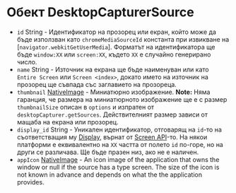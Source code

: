 # Обект DesktopCapturerSource

* `id` String - Идентификатор на прозорец или екран, който може да бъде използван като `chromeMediaSourceId` константа при извикване на [`navigator.webkitGetUserMedia`]. Форматът на идентификатора ще бъде `window:XX` или `screen:XX`, където `ХХ` е случайно генерирано число.
* `name` String - Източник на екрана ще бъде наименуван или като `Entire Screen` или `Screen <index>`, докато името на източник на прозорец ще съвпада със заглавието на прозореца.
* `thumbnail` [NativeImage](../native-image.md) - Миниатюрно изображение. **Note:** Няма гаранция, че размера на миниатюрното изображение ще е с размер `thumbnailSize` описан в `options` и изпратен от `desktopCapturer.getSources`. Действителният размер зависи от мащаба на екрана или прозорец.
* `display_id` String - Уникален идентификатор, отговарящ на `id`-то на съответстващия му [Display](display.md), върнат от [Screen API](../screen.md)-то. На някои платформи е еквивалентно на `XX` частта от полето `id` по-горе, но на други се различава. Ще бъде празен низ, ако не е наличен.
* `appIcon` [NativeImage](../native-image.md) - An icon image of the application that owns the window or null if the source has a type screen. The size of the icon is not known in advance and depends on what the the application provides.
